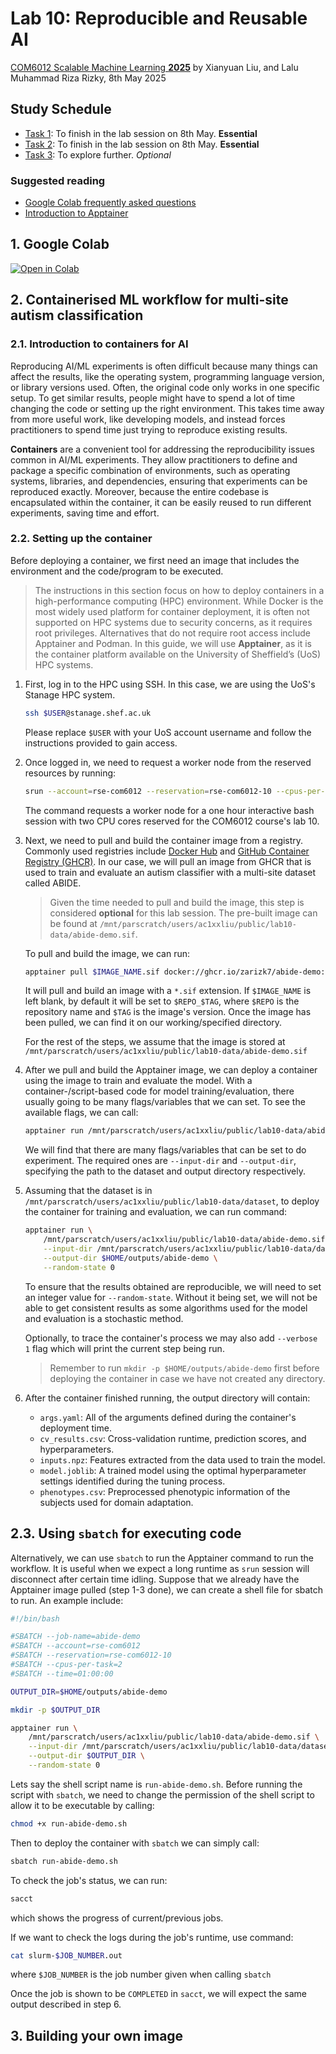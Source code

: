 # Lab 10: Reproducible and Reusable AI

[COM6012 Scalable Machine Learning **2025**](https://github.com/COM6012/ScalableML) by Xianyuan Liu, and Lalu Muhammad Riza Rizky, 8th May 2025

## Study Schedule
- [Task 1](#1-Google-Colab): To finish in the lab session on 8th May. **Essential**
- [Task 2](#2-Containerised-ML-workflow-for-multi-site-autism-classification): To finish in the lab session on 8th May. **Essential**
- [Task 3](#3-Building-your-own-image): To explore further. *Optional*

### Suggested reading
- [Google Colab frequently asked questions](https://research.google.com/colaboratory/faq.html)
- [Introduction to Apptainer](https://apptainer.org/docs/user/main/introduction.html)

## 1. Google Colab
[![Open in Colab](https://colab.research.google.com/assets/colab-badge.svg)](https://colab.research.google.com/github/xianyuanliu/alloy-property-extraction-demo/blob/main/NLP_for_Materials.ipynb)

## 2. Containerised ML workflow for multi-site autism classification

### 2.1. Introduction to containers for AI

Reproducing AI/ML experiments is often difficult because many things can affect the results, like the operating system, programming language version, or library versions used. Often, the original code only works in one specific setup. To get similar results, people might have to spend a lot of time changing the code or setting up the right environment. This takes time away from more useful work, like developing models, and instead forces practitioners to spend time just trying to reproduce existing results.

**Containers** are a convenient tool for addressing the reproducibility issues common in AI/ML experiments. They allow practitioners to define and package a specific combination of environments, such as operating systems, libraries, and dependencies, ensuring that experiments can be reproduced exactly. Moreover, because the entire codebase is encapsulated within the container, it can be easily reused to run different experiments, saving time and effort.

### 2.2. Setting up the container

Before deploying a container, we first need an image that includes the environment and the code/program to be executed. 

> The instructions in this section focus on how to deploy containers in a high-performance computing (HPC) environment. While Docker is the most widely used platform for container deployment, it is often not supported on HPC systems due to security concerns, as it requires root privileges. Alternatives that do not require root access include Apptainer and Podman. In this guide, we will use **Apptainer**, as it is the container platform available on the University of Sheffield’s (UoS) HPC systems.

1. First, log in to the HPC using SSH. In this case, we are using the UoS's Stanage HPC system.
    ```sh
    ssh $USER@stanage.shef.ac.uk
    ```
    Please replace `$USER` with your UoS account username and follow the instructions provided to gain access.

2. Once logged in, we need to request a worker node from the reserved resources by running:
    ```sh
    srun --account=rse-com6012 --reservation=rse-com6012-10 --cpus-per-task=2 --time=01:00:00 --pty /bin/bash
    ```
    The command requests a worker node for a one hour interactive bash session with two CPU cores reserved for the COM6012 course's lab 10.

3. Next, we need to pull and build the container image from a registry. Commonly used registries include [Docker Hub](https://hub.docker.com) and [GitHub Container Registry (GHCR)](https://ghcr.io). In our case, we will pull an image from GHCR that is used to train and evaluate an autism classifier with a multi-site dataset called ABIDE.
   > Given the time needed to pull and build the image, this step is considered **optional** for this lab session. The pre-built image can be found at `/mnt/parscratch/users/ac1xxliu/public/lab10-data/abide-demo.sif`.

    To pull and build the image, we can run:
    ```sh
    apptainer pull $IMAGE_NAME.sif docker://ghcr.io/zarizk7/abide-demo:master
    ```
    It will pull and build an image with a `*.sif` extension. If `$IMAGE_NAME` is left blank, by default it will be set to `$REPO_$TAG`, where `$REPO` is the repository name and `$TAG` is the image's version. Once the image has been pulled, we can find it on our working/specified directory.
    
    For the rest of the steps, we assume that the image is stored at `/mnt/parscratch/users/ac1xxliu/public/lab10-data/abide-demo.sif`

4. After we pull and build the Apptainer image, we can deploy a container using the image to train and evaluate the model. With a container-/script-based code for model training/evaluation, there usually going to be many flags/variables that we can set. To see the available flags, we can call:
   ```sh
   apptainer run /mnt/parscratch/users/ac1xxliu/public/lab10-data/abide-demo.sif -h
   ```
   We will find that there are many flags/variables that can be set to do experiment. The required ones are `--input-dir` and `--output-dir`, specifying the path to the dataset and output directory respectively.

5.  Assuming that the dataset is in `/mnt/parscratch/users/ac1xxliu/public/lab10-data/dataset`, to deploy the container for training and evaluation, we can run command:
    ```sh
    apptainer run \
        /mnt/parscratch/users/ac1xxliu/public/lab10-data/abide-demo.sif \
        --input-dir /mnt/parscratch/users/ac1xxliu/public/lab10-data/dataset \
        --output-dir $HOME/outputs/abide-demo \
        --random-state 0
    ```
    To ensure that the results obtained are reproducible, we will need to set an integer value for `--random-state`. Without it being set, we will not be able to get consistent results as some algorithms used for the model and evaluation is a stochastic method.

    Optionally, to trace the container's process we may also add `--verbose 1` flag which will print the current step being run.

    > Remember to run `mkdir -p $HOME/outputs/abide-demo` first before deploying the container in case we have not created any directory. 

6. After the container finished running, the output directory will contain:
   - `args.yaml`: All of the arguments defined during the container's deployment time.
   - `cv_results.csv`: Cross-validation runtime, prediction scores, and hyperparameters.
   - `inputs.npz`: Features extracted from the data used to train the model.
   - `model.joblib`: A trained model using the optimal hyperparameter settings identified during the tuning process.
   - `phenotypes.csv`: Preprocessed phenotypic information of the subjects used for domain adaptation.
  
## 2.3. Using `sbatch` for executing code

Alternatively, we can use `sbatch` to run the Apptainer command to run the workflow. It is useful when we expect a long runtime as `srun` session will disconnect after certain time idling. Suppose that we already have the Apptainer image pulled (step 1-3 done), we can create a shell file for sbatch to run. An example include:

```sh
#!/bin/bash

#SBATCH --job-name=abide-demo
#SBATCH --account=rse-com6012
#SBATCH --reservation=rse-com6012-10
#SBATCH --cpus-per-task=2
#SBATCH --time=01:00:00

OUTPUT_DIR=$HOME/outputs/abide-demo

mkdir -p $OUTPUT_DIR

apptainer run \
    /mnt/parscratch/users/ac1xxliu/public/lab10-data/abide-demo.sif \
    --input-dir /mnt/parscratch/users/ac1xxliu/public/lab10-data/dataset \
    --output-dir $OUTPUT_DIR \
    --random-state 0
```

Lets say the shell script name is `run-abide-demo.sh`. Before running the script with `sbatch`, we need to change the permission of the shell script to allow it to be executable by calling:

```sh
chmod +x run-abide-demo.sh
```

Then to deploy the container with `sbatch` we can simply call:
```sh
sbatch run-abide-demo.sh
```

To check the job's status, we can run:
```sh
sacct
```
which shows the progress of current/previous jobs.

If we want to check the logs during the job's runtime, use command:
```sh
cat slurm-$JOB_NUMBER.out
```
where `$JOB_NUMBER` is the job number given when calling `sbatch`

Once the job is shown to be `COMPLETED` in `sacct`, we will expect the same output described in step 6.

## 3. Building your own image